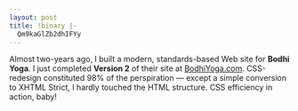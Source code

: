 ```yaml
---
layout: post
title: !binary |-
  Qm9kaGlZb2dhIFYy
---
```

<p>Almost two-years ago, I built a modern, standards-based Web site for <strong>Bodhi Yoga</strong>. I just completed <strong>Version 2</strong> of their site at <a href="http://www.BodhiYoga.com/">BodhiYoga.com</a>. CSS-redesign constituted 98% of the perspiration &mdash; except a simple conversion to XHTML Strict, I hardly touched the HTML structure. CSS efficiency in action, baby!</p>
